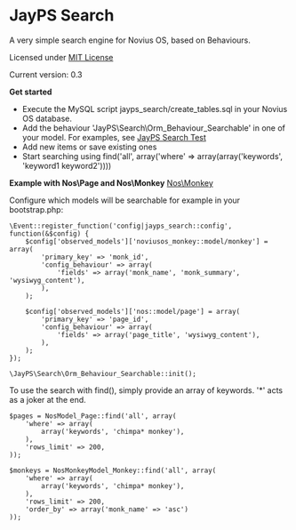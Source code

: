 JayPS Search
======

A very simple search engine for Novius OS, based on Behaviours.

Licensed under [MIT License](http://opensource.org/licenses/MIT)

Current version: 0.3

**Get started**

* Execute the MySQL script jayps_search/create_tables.sql in your Novius OS database.
* Add the behaviour 'JayPS\Search\Orm_Behaviour_Searchable' in one of your model.
 For examples, see [JayPS Search Test](https://github.com/jay3/jayps_search_test)
* Add new items or save existing ones
* Start searching using find('all', array('where' => array(array('keywords', 'keyword1 keyword2'))))

**Example with Nos\Page and Nos\Monkey**
[Nos\Monkey](https://github.com/novius-os/noviusos_monkey)

Configure which models will be searchable for example in your bootstrap.php:

    \Event::register_function('config|jayps_search::config', function(&$config) {
        $config['observed_models']['noviusos_monkey::model/monkey'] = array(
            'primary_key' => 'monk_id',
            'config_behaviour' => array(
                'fields' => array('monk_name', 'monk_summary', 'wysiwyg_content'),
            ),
        );

        $config['observed_models']['nos::model/page'] = array(
            'primary_key' => 'page_id',
            'config_behaviour' => array(
                'fields' => array('page_title', 'wysiwyg_content'),
            ),
        );
    });

    \JayPS\Search\Orm_Behaviour_Searchable::init();


To use the search with find(), simply provide an array of keywords. '*' acts as a joker at the end.

    $pages = NosModel_Page::find('all', array(
        'where' => array(
            array('keywords', 'chimpa* monkey'),
        ),
        'rows_limit' => 200,
    ));

    $monkeys = NosMonkeyModel_Monkey::find('all', array(
        'where' => array(
            array('keywords', 'chimpa* monkey'),
        ),
        'rows_limit' => 200,
        'order_by' => array('monk_name' => 'asc')
    ));